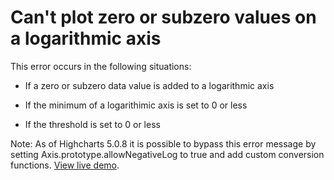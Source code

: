 # Can't plot zero or subzero values on a logarithmic axis

This error occurs in the following situations:

- If a zero or subzero data value is added to a logarithmic axis

- If the minimum of a logarithimic axis is set to 0 or less

- If the threshold is set to 0 or less

Note: As of Highcharts 5.0.8 it is possible to bypass this error message by
setting Axis.prototype.allowNegativeLog to true and add custom conversion
functions.
[View live demo](https://jsfiddle.net/gh/get/library/pure/highcharts/highcharts/tree/samples/highcharts/yaxis/type-log-negative/).
